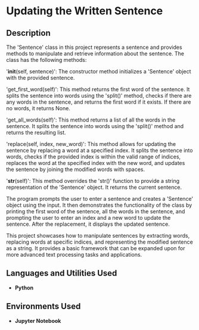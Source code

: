 <h1>Updating the Written Sentence</h1>


<h2>Description</h2>
The 'Sentence' class in this project represents a sentence and provides methods to manipulate and retrieve information about the sentence. The class has the following methods:

'__init__(self, sentence)': The constructor method initializes a 'Sentence' object with the provided sentence.

'get_first_word(self)': This method returns the first word of the sentence. It splits the sentence into words using the 'split()' method, checks if there are any words in the sentence, and returns the first word if it exists. If there are no words, it returns None.

'get_all_words(self)': This method returns a list of all the words in the sentence. It splits the sentence into words using the 'split()' method and returns the resulting list.

'replace(self, index, new_word)': This method allows for updating the sentence by replacing a word at a specified index. It splits the sentence into words, checks if the provided index is within the valid range of indices, replaces the word at the specified index with the new word, and updates the sentence by joining the modified words with spaces.

'__str__(self)': This method overrides the 'str()' function to provide a string representation of the 'Sentence' object. It returns the current sentence.

The program prompts the user to enter a sentence and creates a 'Sentence' object using the input. It then demonstrates the functionality of the class by printing the first word of the sentence, all the words in the sentence, and prompting the user to enter an index and a new word to update the sentence. After the replacement, it displays the updated sentence.

This project showcases how to manipulate sentences by extracting words, replacing words at specific indices, and representing the modified sentence as a string. It provides a basic framework that can be expanded upon for more advanced text processing tasks and applications.
<br />


<h2>Languages and Utilities Used</h2>

- <b>Python</b> 

<h2>Environments Used </h2>

- <b>Jupyter Notebook</b> 

